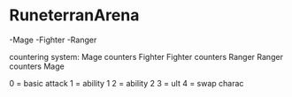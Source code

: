 # RuneterranArena

-Mage
-Fighter
-Ranger


countering system:
Mage counters Fighter
Fighter counters Ranger
Ranger counters Mage


0 = basic attack
1 = ability 1 
2 = ability 2
3 = ult
4 = swap charac

